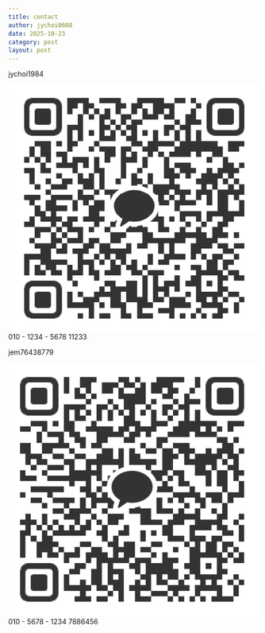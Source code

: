 ```yaml
---
title: contact
author: jychoi0608
date: 2025-10-23
category: post
layout: post
---
```


jychoi1984

![jychoi1984 qr](/assets/jychoi1984qr.png)
010 - 1234 - 5678
11233



jem76438779

![jem76438779 qr](/assets/jem76438779qr.png)
010 - 5678 - 1234
7886456


